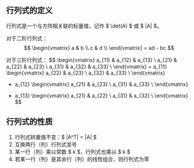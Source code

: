 ## 行列式的定义

行列式是一个与方阵相关联的标量值，记作 $ \det(A) $ 或 $ |A| $。

对于二阶行列式：
$$
\begin{vmatrix}
a & b \\
c & d \\
\end{vmatrix} = ad - bc
$$

对于三阶行列式：
$$
\begin{vmatrix}
a_{11} & a_{12} & a_{13} \\
a_{21} & a_{22} & a_{23} \\
a_{31} & a_{32} & a_{33} \\
\end{vmatrix} = 
a_{11}
\begin{vmatrix}
a_{22} & a_{23} \\
a_{32} & a_{33} \\
\end{vmatrix}
- a_{12}
\begin{vmatrix}
a_{21} & a_{23} \\
a_{31} & a_{33} \\
\end{vmatrix}
+ a_{13}
\begin{vmatrix}
a_{21} & a_{22} \\
a_{31} & a_{32} \\
\end{vmatrix}
$$

## 行列式的性质

1. 行列式转置值不变：$ |A^T| = |A| $  
2. 互换两行（列）行列式变号  
3. 某一行（列）乘以常数 $ k $，行列式也乘以 $ k $  
4. 若某一行（列）是其余行（列）的线性组合，则行列式为零  